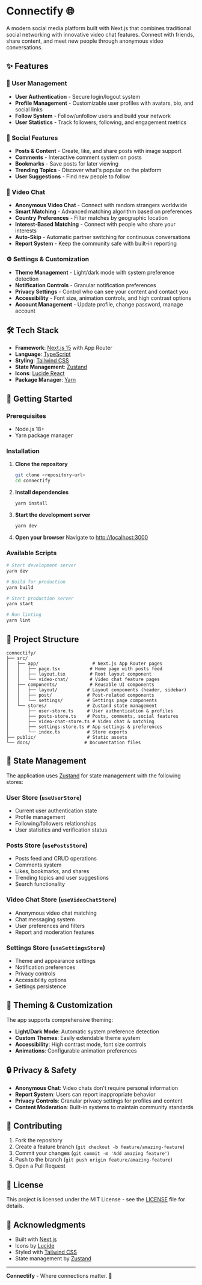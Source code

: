 # Connectify 🌐

A modern social media platform built with Next.js that combines traditional social networking with innovative video chat features. Connect with friends, share content, and meet new people through anonymous video conversations.

## ✨ Features

### 🔐 User Management
- **User Authentication** - Secure login/logout system
- **Profile Management** - Customizable user profiles with avatars, bio, and social links
- **Follow System** - Follow/unfollow users and build your network
- **User Statistics** - Track followers, following, and engagement metrics

### 📱 Social Features
- **Posts & Content** - Create, like, and share posts with image support
- **Comments** - Interactive comment system on posts
- **Bookmarks** - Save posts for later viewing
- **Trending Topics** - Discover what's popular on the platform
- **User Suggestions** - Find new people to follow

### 🎥 Video Chat
- **Anonymous Video Chat** - Connect with random strangers worldwide
- **Smart Matching** - Advanced matching algorithm based on preferences
- **Country Preferences** - Filter matches by geographic location
- **Interest-Based Matching** - Connect with people who share your interests
- **Auto-Skip** - Automatic partner switching for continuous conversations
- **Report System** - Keep the community safe with built-in reporting

### ⚙️ Settings & Customization
- **Theme Management** - Light/dark mode with system preference detection
- **Notification Controls** - Granular notification preferences
- **Privacy Settings** - Control who can see your content and contact you
- **Accessibility** - Font size, animation controls, and high contrast options
- **Account Management** - Update profile, change password, manage account

## 🛠️ Tech Stack

- **Framework**: [Next.js 15](https://nextjs.org/) with App Router
- **Language**: [TypeScript](https://www.typescriptlang.org/)
- **Styling**: [Tailwind CSS](https://tailwindcss.com/)
- **State Management**: [Zustand](https://zustand-demo.pmnd.rs/)
- **Icons**: [Lucide React](https://lucide.dev/)
- **Package Manager**: [Yarn](https://yarnpkg.com/)

## 🚀 Getting Started

### Prerequisites

- Node.js 18+ 
- Yarn package manager

### Installation

1. **Clone the repository**
   ```bash
   git clone <repository-url>
   cd connectify
   ```

2. **Install dependencies**
   ```bash
   yarn install
   ```

3. **Start the development server**
   ```bash
   yarn dev
   ```

4. **Open your browser**
   Navigate to [http://localhost:3000](http://localhost:3000)

### Available Scripts

```bash
# Start development server
yarn dev

# Build for production
yarn build

# Start production server
yarn start

# Run linting
yarn lint
```

## 📁 Project Structure

```
connectify/
├── src/
│   ├── app/                    # Next.js App Router pages
│   │   ├── page.tsx           # Home page with posts feed
│   │   ├── layout.tsx         # Root layout component
│   │   └── video-chat/        # Video chat feature pages
│   ├── components/            # Reusable UI components
│   │   ├── layout/           # Layout components (header, sidebar)
│   │   ├── post/             # Post-related components
│   │   └── settings/         # Settings page components
│   └── stores/               # Zustand state management
│       ├── user-store.ts     # User authentication & profiles
│       ├── posts-store.ts    # Posts, comments, social features
│       ├── video-chat-store.ts # Video chat & matching
│       ├── settings-store.ts # App settings & preferences
│       └── index.ts          # Store exports
├── public/                   # Static assets
└── docs/                    # Documentation files
```

## 🏪 State Management

The application uses [Zustand](https://zustand-demo.pmnd.rs/) for state management with the following stores:

### User Store (`useUserStore`)
- Current user authentication state
- Profile management
- Following/followers relationships
- User statistics and verification status

### Posts Store (`usePostsStore`)
- Posts feed and CRUD operations
- Comments system
- Likes, bookmarks, and shares
- Trending topics and user suggestions
- Search functionality

### Video Chat Store (`useVideoChatStore`)
- Anonymous video chat matching
- Chat messaging system
- User preferences and filters
- Report and moderation features

### Settings Store (`useSettingsStore`)
- Theme and appearance settings
- Notification preferences
- Privacy controls
- Accessibility options
- Settings persistence

## 🎨 Theming & Customization

The app supports comprehensive theming:

- **Light/Dark Mode**: Automatic system preference detection
- **Custom Themes**: Easily extendable theme system
- **Accessibility**: High contrast mode, font size controls
- **Animations**: Configurable animation preferences

## 🔒 Privacy & Safety

- **Anonymous Chat**: Video chats don't require personal information
- **Report System**: Users can report inappropriate behavior
- **Privacy Controls**: Granular privacy settings for profiles and content
- **Content Moderation**: Built-in systems to maintain community standards

## 🤝 Contributing

1. Fork the repository
2. Create a feature branch (`git checkout -b feature/amazing-feature`)
3. Commit your changes (`git commit -m 'Add amazing feature'`)
4. Push to the branch (`git push origin feature/amazing-feature`)
5. Open a Pull Request

## 📄 License

This project is licensed under the MIT License - see the [LICENSE](LICENSE) file for details.

## 🙏 Acknowledgments

- Built with [Next.js](https://nextjs.org/)
- Icons by [Lucide](https://lucide.dev/)
- Styled with [Tailwind CSS](https://tailwindcss.com/)
- State management by [Zustand](https://zustand-demo.pmnd.rs/)

---

**Connectify** - Where connections matter. 🌟
